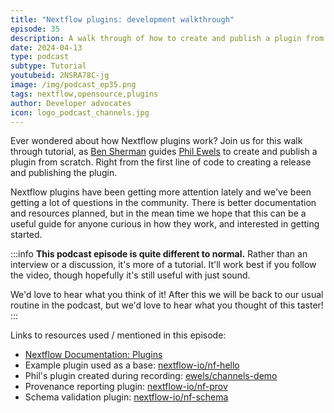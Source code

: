 ```yaml
---
title: "Nextflow plugins: development walkthrough"
episode: 35
description: A walk through of how to create and publish a plugin from scratch.
date: 2024-04-13
type: podcast
subtype: Tutorial
youtubeid: 2NSRA78C-jg
image: /img/podcast_ep35.png
tags: nextflow,opensource,plugins
author: Developer advocates
icon: logo_podcast_channels.jpg
---
```


Ever wondered about how Nextflow plugins work?
Join us for this walk through tutorial, as
[Ben Sherman](https://github.com/bentsherman/) guides
[Phil Ewels](https://github.com/ewels/) to create and publish a plugin from scratch.
Right from the first line of code to creating a release and publishing the plugin.

<!-- end-archive-description -->

Nextflow plugins have been getting more attention lately and we've been getting a lot of questions in the community.
There is better documentation and resources planned,
but in the mean time we hope that this can be a useful guide for anyone curious in how they work, and interested in getting started.

:::info
**This podcast episode is quite different to normal.**
Rather than an interview or a discussion, it's more of a tutorial.
It'll work best if you follow the video, though hopefully it's still useful with just sound.

We'd love to hear what you think of it!
After this we will be back to our usual routine in the podcast,
but we'd love to hear what you thought of this taster!
:::

Links to resources used / mentioned in this episode:

- [Nextflow Documentation: Plugins](https://nextflow.io/docs/latest/plugins.html)
- Example plugin used as a base: [nextflow-io/nf-hello](https://github.com/nextflow-io/nf-hello/)
- Phil's plugin created during recording: [ewels/channels-demo](https://github.com/ewels/channels-demo/)
- Provenance reporting plugin: [nextflow-io/nf-prov](https://github.com/nextflow-io/nf-prov)
- Schema validation plugin: [nextflow-io/nf-schema](https://github.com/nextflow-io/nf-schema/)
